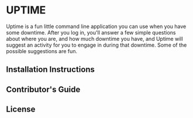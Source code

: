 # UPTIME

Uptime is a fun little command line application you can use when you have some downtime. After you log in, you'll answer a few simple questions about where you are, and how much downtime you have, and Uptime will suggest an activity for you to engage in during that downtime. Some of the possible suggestions are fun. 

## Installation Instructions

## Contributor's Guide

## License
